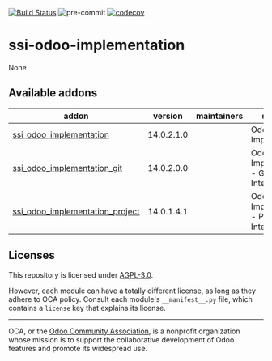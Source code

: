 [![Build Status](https://travis-ci.com/open-synergy/ssi-odoo-implementation.svg?branch=14.0)](https://travis-ci.com/open-synergy/ssi-odoo-implementation)
![pre-commit](https://github.com/open-synergy/ssi-odoo-implementation/actions/workflows/pre-commit.yml/badge.svg)
[![codecov](https://codecov.io/gh/open-synergy/ssi-odoo-implementation/branch/14.0/graph/badge.svg)](https://codecov.io/gh/open-synergy/ssi-odoo-implementation)

<!-- /!\ do not modify above this line -->

# ssi-odoo-implementation

None

<!-- /!\ do not modify below this line -->

<!-- prettier-ignore-start -->

[//]: # (addons)

Available addons
----------------
addon | version | maintainers | summary
--- | --- | --- | ---
[ssi_odoo_implementation](ssi_odoo_implementation/) | 14.0.2.1.0 |  | Odoo Implementation
[ssi_odoo_implementation_git](ssi_odoo_implementation_git/) | 14.0.2.0.0 |  | Odoo Implementation - Git Integration
[ssi_odoo_implementation_project](ssi_odoo_implementation_project/) | 14.0.1.4.1 |  | Odoo Implementation - Project Integration

[//]: # (end addons)

<!-- prettier-ignore-end -->

## Licenses

This repository is licensed under [AGPL-3.0](LICENSE).

However, each module can have a totally different license, as long as they adhere to OCA
policy. Consult each module's `__manifest__.py` file, which contains a `license` key
that explains its license.

----

OCA, or the [Odoo Community Association](http://odoo-community.org/), is a nonprofit
organization whose mission is to support the collaborative development of Odoo features
and promote its widespread use.
